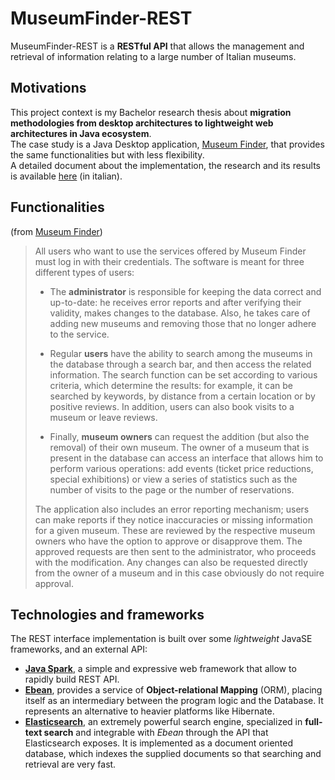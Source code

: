 # MuseumFinder-REST
MuseumFinder-REST is a **RESTful API** that allows the management and retrieval of information relating to a large number of Italian museums.

## Motivations
This project context is my Bachelor research thesis about **migration methodologies from desktop architectures to lightweight web architectures in Java ecosystem**.  
The case study is a Java Desktop application, [Museum Finder](https://github.com/Satap27/MuseumFinder), that provides the same functionalities but with less flexibility.  
A detailed document about the implementation, the research and its results is available [here](thesis.pdf) (in italian).

## Functionalities
(from [Museum Finder](https://github.com/Satap27/MuseumFinder))

> All users who want to use the services offered by Museum Finder must log in with their credentials. The software is meant for three different types of users:
>
> * The **administrator** is responsible for keeping the data correct and up-to-date: he receives error reports and after verifying their validity, makes changes to the database. Also, he takes care of adding new museums and removing those that no longer adhere to the service.
>
> * Regular **users** have the ability to search among the museums in the database through a search bar, and then access the related information. The search function can be set according to various criteria, which determine the results: for example, it can be searched by keywords, by distance from a certain location or by positive reviews. In addition, users can also book visits to a museum or leave reviews.
> 
> * Finally, **museum owners** can request the addition (but also the removal) of their own museum. The owner of a museum that is present in the database can access an interface that allows him to perform various operations: add events (ticket price reductions, special exhibitions) or view a series of statistics such as the number of visits to the page or the number of reservations.
>
> The application also includes an error reporting mechanism; users can make reports if they notice inaccuracies or missing information for a given museum. These are reviewed by the respective museum owners who have the option to approve or disapprove them. The approved requests are then sent to the administrator, who proceeds with the modification. Any changes can also be requested directly from the owner of a museum and in this case obviously do not require approval.

## Technologies and frameworks
The REST interface implementation is built over some _lightweight_ JavaSE frameworks, and an external API:

* [**Java Spark**](https://sparkjava.com/), a simple and expressive web framework that allow to rapidly build REST API. 
* [**Ebean**](https://ebean.io/), provides a service of **Object-relational Mapping** (ORM), placing itself as an intermediary between the program logic and the Database. It represents an alternative to heavier platforms like Hibernate.
* [**Elasticsearch**](https://www.elastic.co/), an extremely powerful search engine, specialized in **full-text search** and integrable with _Ebean_ through the API that Elasticsearch exposes. It is implemented as a document oriented database, which indexes the supplied documents so that searching and retrieval are very fast.
